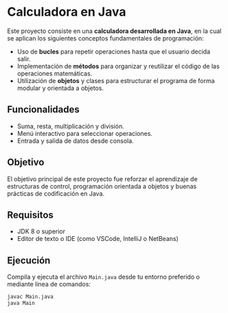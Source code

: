 # Calculadora en Java

Este proyecto consiste en una **calculadora desarrollada en Java**, en la cual se aplican los siguientes conceptos fundamentales de programación:

- Uso de **bucles** para repetir operaciones hasta que el usuario decida salir.
- Implementación de **métodos** para organizar y reutilizar el código de las operaciones matemáticas.
- Utilización de **objetos** y clases para estructurar el programa de forma modular y orientada a objetos.

## Funcionalidades

- Suma, resta, multiplicación y división.
- Menú interactivo para seleccionar operaciones.
- Entrada y salida de datos desde consola.

## Objetivo

El objetivo principal de este proyecto fue reforzar el aprendizaje de estructuras de control, programación orientada a objetos y buenas prácticas de codificación en Java.

## Requisitos

- JDK 8 o superior
- Editor de texto o IDE (como VSCode, IntelliJ o NetBeans)

## Ejecución

Compila y ejecuta el archivo `Main.java` desde tu entorno preferido o mediante línea de comandos:

```bash
javac Main.java
java Main